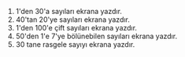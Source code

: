 1. 1'den 30'a sayıları ekrana yazdır.
2. 40'tan 20'ye sayıları ekrana yazdır.
3. 1'den 100'e çift sayıları ekrana yazdır.
4. 50'den 1'e 7'ye bölünebilen sayıları ekrana yazdır.
5. 30 tane rasgele sayıyı ekrana yazdır.